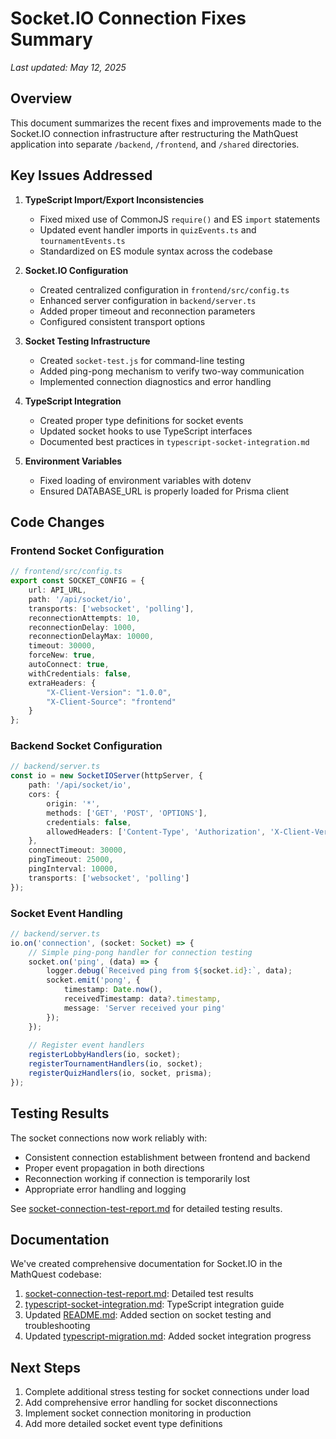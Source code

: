 # Socket.IO Connection Fixes Summary

*Last updated: May 12, 2025*

## Overview

This document summarizes the recent fixes and improvements made to the Socket.IO connection infrastructure after restructuring the MathQuest application into separate `/backend`, `/frontend`, and `/shared` directories.

## Key Issues Addressed

1. **TypeScript Import/Export Inconsistencies**
   - Fixed mixed use of CommonJS `require()` and ES `import` statements
   - Updated event handler imports in `quizEvents.ts` and `tournamentEvents.ts`
   - Standardized on ES module syntax across the codebase

2. **Socket.IO Configuration**
   - Created centralized configuration in `frontend/src/config.ts`
   - Enhanced server configuration in `backend/server.ts`
   - Added proper timeout and reconnection parameters
   - Configured consistent transport options

3. **Socket Testing Infrastructure**
   - Created `socket-test.js` for command-line testing
   - Added ping-pong mechanism to verify two-way communication
   - Implemented connection diagnostics and error handling

4. **TypeScript Integration**
   - Created proper type definitions for socket events
   - Updated socket hooks to use TypeScript interfaces
   - Documented best practices in `typescript-socket-integration.md`

5. **Environment Variables**
   - Fixed loading of environment variables with dotenv
   - Ensured DATABASE_URL is properly loaded for Prisma client

## Code Changes

### Frontend Socket Configuration

```typescript
// frontend/src/config.ts
export const SOCKET_CONFIG = {
    url: API_URL,
    path: '/api/socket/io',
    transports: ['websocket', 'polling'],
    reconnectionAttempts: 10,
    reconnectionDelay: 1000,
    reconnectionDelayMax: 10000,
    timeout: 30000,
    forceNew: true,
    autoConnect: true,
    withCredentials: false,
    extraHeaders: {
        "X-Client-Version": "1.0.0",
        "X-Client-Source": "frontend"
    }
};
```

### Backend Socket Configuration

```typescript
// backend/server.ts
const io = new SocketIOServer(httpServer, {
    path: '/api/socket/io',
    cors: {
        origin: '*',
        methods: ['GET', 'POST', 'OPTIONS'],
        credentials: false,
        allowedHeaders: ['Content-Type', 'Authorization', 'X-Client-Version', 'X-Client-Source']
    },
    connectTimeout: 30000,
    pingTimeout: 25000,
    pingInterval: 10000,
    transports: ['websocket', 'polling']
});
```

### Socket Event Handling

```typescript
// backend/server.ts
io.on('connection', (socket: Socket) => {
    // Simple ping-pong handler for connection testing
    socket.on('ping', (data) => {
        logger.debug(`Received ping from ${socket.id}:`, data);
        socket.emit('pong', { 
            timestamp: Date.now(), 
            receivedTimestamp: data?.timestamp,
            message: 'Server received your ping' 
        });
    });
    
    // Register event handlers
    registerLobbyHandlers(io, socket);
    registerTournamentHandlers(io, socket);
    registerQuizHandlers(io, socket, prisma);
});
```

## Testing Results

The socket connections now work reliably with:
- Consistent connection establishment between frontend and backend
- Proper event propagation in both directions
- Reconnection working if connection is temporarily lost
- Appropriate error handling and logging

See [socket-connection-test-report.md](./socket-connection-test-report.md) for detailed testing results.

## Documentation

We've created comprehensive documentation for Socket.IO in the MathQuest codebase:

1. [socket-connection-test-report.md](./socket-connection-test-report.md): Detailed test results
2. [typescript-socket-integration.md](./typescript-socket-integration.md): TypeScript integration guide
3. Updated [README.md](./README.md): Added section on socket testing and troubleshooting
4. Updated [typescript-migration.md](./typescript-migration.md): Added socket integration progress

## Next Steps

1. Complete additional stress testing for socket connections under load
2. Add comprehensive error handling for socket disconnections
3. Implement socket connection monitoring in production
4. Add more detailed socket event type definitions
